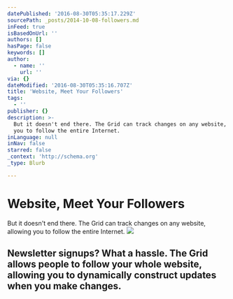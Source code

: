 ```yaml
---
datePublished: '2016-08-30T05:35:17.229Z'
sourcePath: _posts/2014-10-08-followers.md
inFeed: true
isBasedOnUrl: ''
authors: []
hasPage: false
keywords: []
author:
  - name: ''
    url: ''
via: {}
dateModified: '2016-08-30T05:35:16.707Z'
title: 'Website, Meet Your Followers'
tags:
  - ''
publisher: {}
description: >-
  But it doesn't end there. The Grid can track changes on any website, allowing
  you to follow the entire Internet.
inLanguage: null
inNav: false
starred: false
_context: 'http://schema.org'
_type: Blurb

---
```

# Website, Meet Your Followers

But it doesn't end there. The Grid can track changes on any website, allowing you to follow the entire Internet.
![](https://the-grid-user-content.s3-us-west-2.amazonaws.com/28732a50-05de-4979-a2c1-2474d55051a4.png)

## Newsletter signups? What a hassle. The Grid allows people to follow your whole website, allowing you to dynamically construct updates when you make changes.
